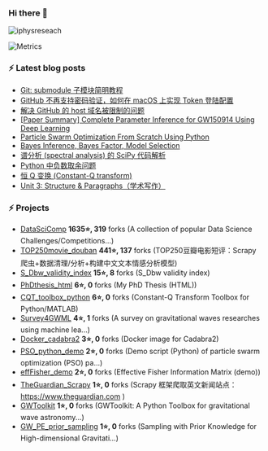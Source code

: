 ### Hi there 👋


<!--
**iphysresearch/iphysresearch** is a ✨ _special_ ✨ repository because its `README.md` (this file) appears on your GitHub profile.

Here are some ideas to get you started:

- 🔭 I’m currently working on ...
- 🌱 I’m currently learning ...
- 👯 I’m looking to collaborate on ...
- 🤔 I’m looking for help with ...
- 💬 Ask me about ...
- 📫 How to reach me: ...
- 😄 Pronouns: ...
- ⚡ Fun fact: ...
-->
 
<p align="left"> <img src="https://komarev.com/ghpvc/?username=iphysreseach&label=Profile%20views&color=0e75b6&style=plastic" alt="iphysreseach" /> </p>

<!-- If you're using "main" as default branch  https://metrics.lecoq.io/  -->
![Metrics](https://metrics.lecoq.io/iphysresearch?template=classic&base.header=0&base.activity=0&base.community=0&base.repositories=0&base.metadata=0&stars=1&tweets=1&stars.limit=2&tweets.limit=3&tweets.user=.user.twitter&config.timezone=Asia%2FShanghai&config.animated=true)

### ⚡ Latest blog posts

<!-- BLOG-POST-LIST:START -->

- [Git: submodule 子模块简明教程](https://iphysresearch.github.io/blog/post/programing/git/git_submodule/)
- [GitHub 不再支持密码验证，如何在 macOS 上实现 Token 登陆配置](https://iphysresearch.github.io/blog/post/programing/2021-08-13-token-authentication-requirements-for-git-operations/)
- [解决 GitHub 的 host 域名被限制的问题](https://iphysresearch.github.io/blog/post/programing/linux_shell/hosts/)
- [[Paper Summary] Complete Parameter Inference for GW150914 Using Deep Learning](https://iphysresearch.github.io/blog/post/apaperaday/complete_parameter_inference_for_gw150914_using_deep_learning/)
- [Particle Swarm Optimization From Scratch Using Python](https://iphysresearch.github.io/blog/post/ml_notes/pso_python/)
- [Bayes Inference, Bayes Factor, Model Selection](https://iphysresearch.github.io/blog/post/ml_notes/bayes_inference_bayes_factor_model_selection/)
- [谱分析 (spectral analysis) 的 SciPy 代码解析](https://iphysresearch.github.io/blog/post/signal_processing/spectral_analysis_scipy/)
- [Python 中负数取余问题](https://iphysresearch.github.io/blog/post/programing/python/modulo_on_negative/)
- [恒 Q 变换 (Constant-Q transform)](https://iphysresearch.github.io/blog/post/signal_processing/cqt/)
- [Unit 3: Structure & Paragraphs（学术写作）](https://iphysresearch.github.io/blog/post/writting/writting-in-the-sciences/unit3/)

<!-- BLOG-POST-LIST:END -->

### ⚡ Projects

<!-- PROJECTS START -->
* [DataSciComp](https://github.com/iphysresearch/DataSciComp) **1635⭐, 319** forks (A collection of popular Data Science Challenges/Competitions...) 
* [TOP250movie_douban](https://github.com/iphysresearch/TOP250movie_douban) **441⭐, 137** forks (TOP250豆瓣电影短评：Scrapy 爬虫+数据清理/分析+构建中文文本情感分析模型) 
* [S_Dbw_validity_index](https://github.com/iphysresearch/S_Dbw_validity_index) **15⭐, 8** forks (S_Dbw validity index) 
* [PhDthesis_html](https://github.com/iphysresearch/PhDthesis_html) **6⭐, 0** forks (My PhD Thesis (HTML)) 
* [CQT_toolbox_python](https://github.com/iphysresearch/CQT_toolbox_python) **6⭐, 0** forks (Constant-Q Transform Toolbox for Python/MATLAB) 
* [Survey4GWML](https://github.com/iphysresearch/Survey4GWML) **4⭐, 1** forks (A survey on gravitational waves researches using machine lea...) 
* [Docker_cadabra2](https://github.com/iphysresearch/Docker_cadabra2) **3⭐, 0** forks (Docker image for Cadabra2) 
* [PSO_python_demo](https://github.com/iphysresearch/PSO_python_demo) **2⭐, 0** forks (Demo script (Python) of particle swarm optimization (PSO) pa...) 
* [effFisher_demo](https://github.com/iphysresearch/effFisher_demo) **2⭐, 0** forks (Effective Fisher Information Matrix (demo)) 
* [TheGuardian_Scrapy](https://github.com/iphysresearch/TheGuardian_Scrapy) **1⭐, 0** forks (Scrapy 框架爬取英文新闻站点： https://www.theguardian.com ) 
* [GWToolkit](https://github.com/iphysresearch/GWToolkit) **1⭐, 0** forks (GWToolkit: A Python Toolbox for gravitational wave astronomy...) 
* [GW_PE_prior_sampling](https://github.com/iphysresearch/GW_PE_prior_sampling) **1⭐, 0** forks (Sampling with Prior Knowledge for High-dimensional Gravitati...)<!-- PROJECTS END -->
